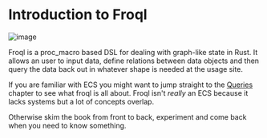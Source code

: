 # Introduction to Froql

![image](https://raw.githubusercontent.com/gist/kampffrosch94/96566ce42758964cc6862971c60a8f7f/raw/230a84cd5b04ec6d77ca0edf39f835ed80a63d97/diagram.svg)

Froql is a proc_macro based DSL for dealing with graph-like state in Rust.
It allows an user to input data, define relations between data objects and then
query the data back out in whatever shape is needed at the usage site.

If you are familiar with ECS you might want to jump straight to the [Queries](./queries.md)
chapter to see what froql is all about.
Froql isn't *really* an ECS because it lacks systems but a lot of concepts overlap.

Otherwise skim the book from front to back, experiment and come back when you need to know something.
